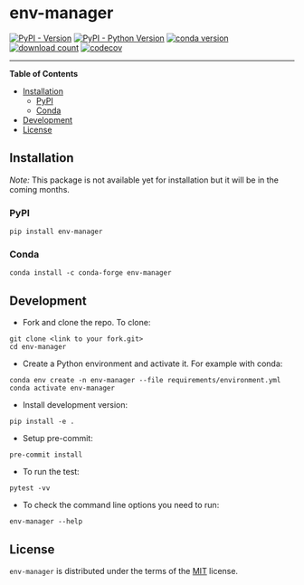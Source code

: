 # env-manager

[![PyPI - Version](https://img.shields.io/pypi/v/env-manager.svg)](https://pypi.org/project/env-manager)
[![PyPI - Python Version](https://img.shields.io/pypi/pyversions/env-manager.svg)](https://pypi.org/project/env-manager)
[![conda version](https://img.shields.io/conda/vn/conda-forge/env-manager.svg)](https://www.anaconda.com/conda-forge/env-manager)
[![download count](https://img.shields.io/conda/dn/conda-forge/env-manager.svg)](https://www.anaconda.com/conda-forge/env-manager)
[![codecov](https://codecov.io/gh/spyder-ide/env-manager/branch/main/graph/badge.svg?token=H2GZWHIL43)](https://codecov.io/gh/spyder-ide/env-manager)

-----

**Table of Contents**

- [Installation](#installation)
    - [PyPI](#pypi)
    - [Conda](#conda)
- [Development](#development)
- [License](#license)

## Installation

*Note:* This package is not available yet for installation but it will be in the coming months.

### PyPI

```console
pip install env-manager
```

### Conda

```console
conda install -c conda-forge env-manager
```

## Development

* Fork and clone the repo. To clone:

```console
git clone <link to your fork.git>
cd env-manager
```

* Create a Python environment and activate it. For example with conda:

```console
conda env create -n env-manager --file requirements/environment.yml
conda activate env-manager
```

* Install development version:

```console
pip install -e .
```

* Setup pre-commit:

```console
pre-commit install
```

* To run the test:

```console
pytest -vv
```

* To check the command line options you need to run:

```console
env-manager --help
```

## License

`env-manager` is distributed under the terms of the [MIT](https://spdx.org/licenses/MIT.html) license.
